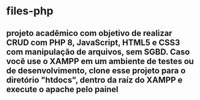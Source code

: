 # files-php

## projeto acadêmico com objetivo de realizar CRUD com PHP 8, JavaScript, HTML5 e CSS3 com manipulação de arquivos, sem SGBD. Caso você use o XAMPP em um ambiente de testes ou de desenvolvimento, clone esse projeto para o diretório "htdocs", dentro da raíz do XAMPP e execute o apache pelo painel
